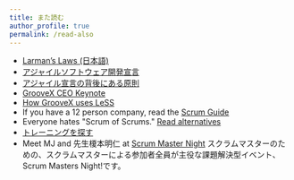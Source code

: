 ```yaml
---
title: また読む
author_profile: true
permalink: /read-also
---
```


* [Larman’s Laws (日本語)](https://seattlescrum.com/larmans-laws-jp/)
* [アジャイルソフトウェア開発宣言](http://agilemanifesto.org/iso/ja/manifesto.html)
* [アジャイル宣言の背後にある原則](http://agilemanifesto.org/iso/ja/principles.html)
* [GrooveX CEO Keynote](https://www.agilejapan.org/2019/session/keynote-03_GROOVE.pdf)
* [How GrooveX uses LeSS](https://www.agilejapan.org/2019/session/east1-1_GXSM.pdf)
* If you have a 12 person company, read the [Scrum Guide](https://www.scrumguides.org/docs/scrumguide/v2017/2017-Scrum-Guide-Japanese.pdf)
* Everyone hates "Scrum of Scrums."  [Read alternatives](https://less.works/jp/less/framework/coordination-and-integration.html)
* [トレーニングを探す](https://www.odd-e.jp/training/)
* Meet MJ and 先生榎本明仁 at [Scrum Master Night](https://smn.connpass.com/) スクラムマスターのための、スクラムマスターによる参加者全員が主役な課題解決型イベント、Scrum Masters Night!です。
